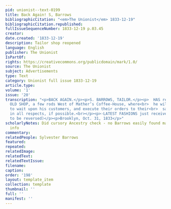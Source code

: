 ```yaml
---
pid: unionist--text-0199
title: Back Again! S, Barrows
bibliographicCitation: "<em>The Unionist</em> 1833-12-19"
bibliographicCitation.republished: 
fullIssueSequenceNumber: 1833-12-19 p.03.45
creator: 
date.created: '1833-12-19'
description: Tailor shop reopened
language: English
publisher: The Unionist
IsPartOf: 
rights: https://creativecommons.org/publicdomain/mark/1.0/
source: The Unionist
subject: Advertisements
type: Text
category: Unionist full issue 1833-12-19
article.type: 
volume: '1'
issue: '20'
transcription: "<p>BACK AGAIN.</p><p>S. BARROWS, TAILOR.</p><p>  HAS removed to his
  OLD SHOP, a few rods West of Mather’s Coffee-House, where<br>  he will be happy
  to wait upon his customers, and execute their orders to their<br>  satisfaction
  in all respects, if possible.<br></p><p>☞LATEST FASHIONS just received. ☞ (needs
  to be reversed)</p><p>Brooklyn, Oct. 31, 1833</p>"
scholarlyNotes: Did cursory Ancestry check - no Barrows easily found matching this
  info
commentary: 
relatedPeople: Sylvester Barrows
featured: 
repeated: 
relatedImage: 
relatedText: 
relatedTextIssue: 
filename: 
caption: 
order: '198'
layout: template_item
collection: template
thumbnail: ''
full: ''
manifest: ''
---
```

